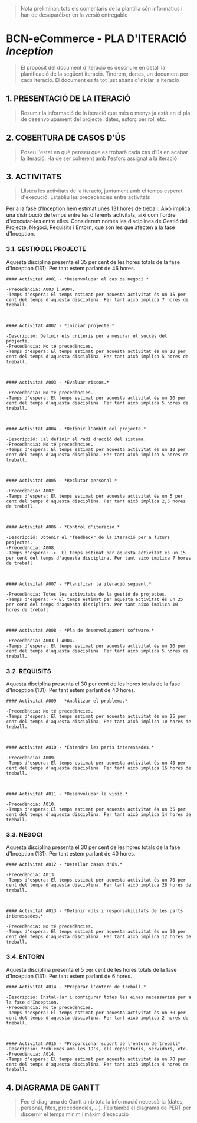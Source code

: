 ﻿> Nota preliminar: tots els comentaris de la plantilla són informatius i han de desaparéixer en la versió entregable

# BCN-eCommerce - PLA D'ITERACIÓ *Inception* #

> El propòsit del document d'iteració és descriure en detall la planificació de la següent iteració. Tindrem, doncs, un document per cada iteració. El document es fa tot just abans d'iniciar la iteració

## 1. PRESENTACIÓ DE LA ITERACIÓ ##

> Resumir la informació de la iteració que més o menys ja està en el pla de desenvolupament del projecte: dates, esforç per rol, etc.

## 2. COBERTURA DE CASOS D'ÚS ##

> Poseu l'estat en què penseu que es trobarà cada cas d'ús en acabar la iteració. Ha de ser coherent amb l'esforç assignat a la iteració

## 3. ACTIVITATS ##

> Llisteu les activitats de la iteració, juntament amb el temps esperat d'execució. Establiu les precedències entre activitats

Per a la fase d'Inception hem estimat unes 131 hores de treball. Això implica una distribució de temps entre les diferents activitats, així com l'ordre d'executar-les entre elles.
Considerem només les disciplines de Gestió del Projecte, Negoci, Requisits i Entorn, que són les que afecten a la fase d'Inception.

### 3.1. GESTIÓ DEL PROJECTE 

Aquesta disciplina presenta el 35 per cent de les hores totals de la fase d'Inception (131). Per tant estem parlant de 46 hores.
 
	#### Activitat A001 - *Desenvolupar el cas de negoci.*
	
	-Precedència: A003 i A004.
	-Temps d'espera: El temps estimat per aquesta activitat és un 15 per cent del temps d'aquesta disciplina. Per tant això implica 7 hores de treball.


	
	#### Activitat A002 - *Iniciar projecte.* 

	-Descripció: Definir els criteris per a mesurar el succés del projecte.
	-Precedència: No té precedències.
	-Temps d'espera: El temps estimat per aquesta activitat és un 10 per cent del temps d'aquesta disciplina. Per tant això implica 5 hores de treball.



	#### Activitat A003 - *Evaluar riscos.*

	-Precedència: No té precedències.
	-Temps d'espera: El temps estimat per aquesta activitat és un 10 per cent del temps d'aquesta disciplina. Per tant això implica 5 hores de treball.
 


	#### Activitat A004 - *Definir l'àmbit del projecte.* 

	-Descripció: Cal definir el radi d'acció del sistema.
	-Precedència: No té precedències.
	-Temps d'espera: El temps estimat per aquesta activitat és un 10 per cent del temps d'aquesta disciplina. Per tant això implica 5 hores de treball.

	
	
	#### Activitat A005 - *Reclutar personal.*

	-Precedència: A002.
	-Temps d'espera: El temps estimat per aquesta activitat és un 5 per cent del temps d'aquesta disciplina. Per tant això implica 2,5 hores de treball.

	

	#### Activitat A006 - *Control d'iteració.* 

	-Descripció: Obtenir el "feedback" de la iteració per a futurs projectes.
	-Precedència: A008. 
	-Temps d'espera: ->  El temps estimat per aquesta activitat és un 15 per cent del temps d'aquesta disciplina. Per tant això implica 7 hores de treball.

	
	
	#### Activitat A007 - *Planificar la iteració següent.* 

	-Precedència: Totes les activitats de la gestió de projectes.
	-Temps d'espera: -> El temps estimat per aquesta activitat és un 25 per cent del temps d'aquesta disciplina. Per tant això implica 10 hores de treball.

	

	#### Activitat A008 - *Pla de desenvolupament software.* 

	-Precedència: A003 i A004.
	-Temps d'espera: El temps estimat per aquesta activitat és un 10 per cent del temps d'aquesta disciplina. Per tant això implica 5 hores de treball.



### 3.2. REQUISITS 

Aquesta disciplina presenta el 30 per cent de les hores totals de la fase d'Inception (131). Per tant estem parlant de 40 hores.

	#### Activitat A009 - *Analitzar el problema.*

	-Precedència: No té precedències.
	-Temps d'espera: El temps estimat per aquesta activitat és un 25 per cent del temps d'aquesta disciplina. Per tant això implica 10 hores de treball.

	

	#### Activitat A010 - *Entendre les parts interessades.*

	-Precedència: A009.
	-Temps d'espera: El temps estimat per aquesta activitat és un 40 per cent del temps d'aquesta disciplina. Per tant això implica 16 hores de treball.

	

	#### Activitat A011 - *Desenvolupar la visió.* 

	-Precedència: A010.
	-Temps d'espera: El temps estimat per aquesta activitat és un 35 per cent del temps d'aquesta disciplina. Per tant això implica 14 hores de treball.

		

### 3.3. NEGOCI 

Aquesta disciplina presenta el 30 per cent de les hores totals de la fase d'Inception (131). Per tant estem parlant de 40 hores.

	#### Activitat A012 - *Detallar casos d'ús.*

	-Precedència: A013.
	-Temps d'espera: El temps estimat per aquesta activitat és un 70 per cent del temps d'aquesta disciplina. Per tant això implica 28 hores de treball.



	#### Activitat A013 - *Definir rols i responsabilitats de les parts interessades.*

	-Precedència: No té precedències.
	-Temps d'espera: El temps estimat per aquesta activitat és un 30 per cent del temps d'aquesta disciplina. Per tant això implica 12 hores de treball.



### 3.4. ENTORN 

Aquesta disciplina presenta el 5 per cent de les hores totals de la fase d'Inception (131). Per tant estem parlant de 6 hores.
	
	#### Activitat A014 - *Preparar l'entorn de treball.*

	-Descripció: Instal·lar i configurar totes les eines necessàries per a la fase d'Inception. 
	-Precedència: No té precedències.
	-Temps d'espera: El temps estimat per aquesta activitat és un 30 per cent del temps d'aquesta disciplina. Per tant això implica 2 hores de treball.



	#### Activitat A015 - *Proporcionar suport de l'entorn de treball*
	-Descripció: Problemes amb les ID's, els repositoris, servidors, etc. 
	-Precedència: A014.
	-Temps d'espera: El temps estimat per aquesta activitat és un 70 per cent del temps d'aquesta disciplina. Per tant això implica 4 hores de treball.
 


## 4. DIAGRAMA DE GANTT ##

> Feu el diagrama de Gantt amb tota la informació necessària (dates, personal, fites, precedències, ...). Feu també el diagrama de PERT per discernir el temps mínim i màxim d'execució